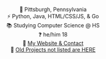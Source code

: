 <!-- 1/27/23 -->

<div align='center'>

📍 Pittsburgh, Pennsylvania <br>
⚡ Python, Java, HTML/CSS/JS, & Go <br>
📚 Studying Computer Science @ HS <br>
❓ he/him 18 <br>
🔗 [My Website & Contact](https://xzavyer.dev) <br>
🔗 [Old Projects not listed are HERE](https://github.com/n0vuh) <br>
